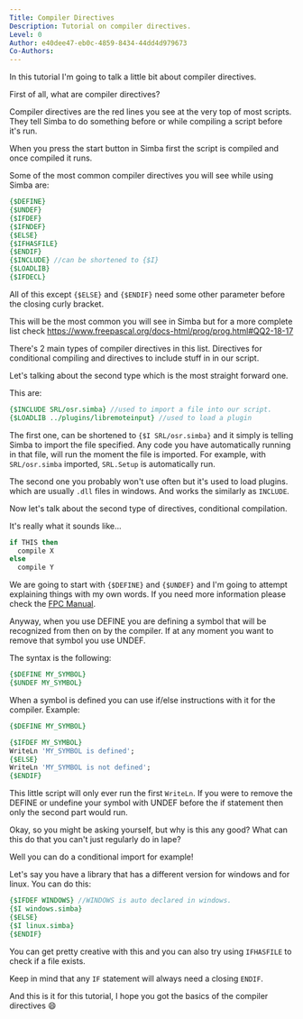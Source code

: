 ```yaml
---
Title: Compiler Directives
Description: Tutorial on compiler directives.
Level: 0
Author: e40dee47-eb0c-4859-8434-44dd4d979673
Co-Authors: 
---
```


In this tutorial I'm going to talk a little bit about compiler directives.

First of all, what are compiler directives?

Compiler directives are the red lines you see at the very top of most scripts.
They tell Simba to do something before or while compiling a script before it's run.

When you press the start button in Simba first the script is compiled and once compiled it runs.

Some of the most common compiler directives you will see while using Simba are:
```pascal
{$DEFINE}
{$UNDEF}
{$IFDEF}
{$IFNDEF}
{$ELSE}
{$IFHASFILE}
{$ENDIF}
{$INCLUDE} //can be shortened to {$I}
{$LOADLIB}
{$IFDECL}
```
All of this except `{$ELSE}` and `{$ENDIF}` need some other parameter before the closing curly bracket.

This will be the most common you will see in Simba but for a more complete list check https://www.freepascal.org/docs-html/prog/prog.html#QQ2-18-17

There's 2 main types of compiler directives in this list.
Directives for conditional compiling and directives to include stuff in in our script.

Let's talking about the second type which is the most straight forward one.

This are:
```pascal
{$INCLUDE SRL/osr.simba} //used to import a file into our script.
{$LOADLIB ../plugins/libremoteinput} //used to load a plugin
```
The first one, can be shortened to `{$I SRL/osr.simba}` and it simply is telling Simba to import the file specified.
Any code you have automatically  running in that file, will run the moment the file is imported.
For example, with `SRL/osr.simba` imported, `SRL.Setup` is automatically run.

The second one you probably won't use often but it's used to load plugins. which are usually `.dll` files in windows. And works the similarly as `INCLUDE`.

Now let's talk about the second type of directives, conditional compilation.

It's really what it sounds like...
```pascal
if THIS then
  compile X
else
  compile Y
```
We are going to start with `{$DEFINE}` and `{$UNDEF}` and I'm going to attempt explaining things with my own words.
If you need more information please check the [FPC Manual](https://www.freepascal.org/docs-html/prog/progse4.html#x134-1350002.1).

Anyway, when you use DEFINE you are defining a symbol that will be recognized from then on by the compiler. If at any moment you want to remove that symbol you use UNDEF.

The syntax is the following:
```pascal
{$DEFINE MY_SYMBOL}
{$UNDEF MY_SYMBOL}
```

When a symbol is defined you can use if/else instructions with it for the compiler.
Example:
```pascal
{$DEFINE MY_SYMBOL}

{$IFDEF MY_SYMBOL}
WriteLn 'MY_SYMBOL is defined';
{$ELSE}
WriteLn 'MY_SYMBOL is not defined';
{$ENDIF}
```
This little script will only ever run the first `WriteLn`. If you were to remove the DEFINE or undefine your symbol with UNDEF before the if statement then only the second part would run.

Okay, so you might be asking yourself,  but why is this any good? What can this do that you can't just regularly do in lape?

Well you can do a conditional import for example!

Let's say you have a library that has a different version for windows and for linux. You can do this:
```pascal
{$IFDEF WINDOWS} //WINDOWS is auto declared in windows.
{$I windows.simba}
{$ELSE}
{$I linux.simba}
{$ENDIF}
```
You can get pretty creative with this and you can also try using `IFHASFILE` to check if a file exists.

Keep in mind that any `IF` statement will always need a closing `ENDIF`.

And this is it for this tutorial, I hope you got the basics of the compiler directives 😄